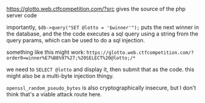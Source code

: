 https://glotto.web.ctfcompetition.com/?src gives the source of the php server code

importantly, `$db->query("SET @lotto = '$winner'");` puts the next winner in the database, and the the code executes a sql query using a string from the query params, which can be used to do a sql injection.

something like this might work:
`https://glotto.web.ctfcompetition.com/?order0=winner%E7%B8%97%27;%20SELECT%20@lotto;/*`

we need to `SELECT @lotto` and display it, then submit that as the code.
this might also be a multi-byte injection thingy.

`openssl_random_pseudo_bytes` is also cryptographically insecure, but I don't think that's a viable attack route here.
